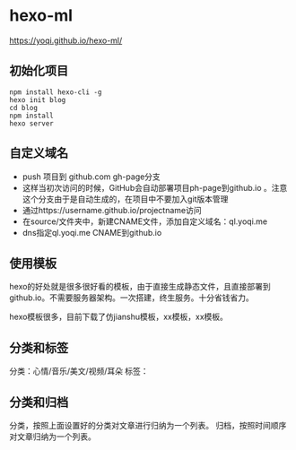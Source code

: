 # hexo-ml
https://yoqi.github.io/hexo-ml/


## 初始化项目

```
npm install hexo-cli -g
hexo init blog
cd blog
npm install
hexo server

```

## 自定义域名
 * push 项目到 github.com gh-page分支
 * 这样当初次访问的时候，GitHub会自动部署项目ph-page到github.io 。注意这个分支由于是自动生成的，在项目中不要加入git版本管理
 * 通过https://username.github.io/projectname访问
 * 在source/文件夹中，新建CNAME文件，添加自定义域名：ql.yoqi.me
 * dns指定ql.yoqi.me CNAME到github.io

## 使用模板

hexo的好处就是很多很好看的模板，由于直接生成静态文件，且直接部署到github.io。不需要服务器架构。一次搭建，终生服务。十分省钱省力。

hexo模板很多，目前下载了仿jianshu模板，xx模板，xx模板。

## 分类和标签

分类：心情/音乐/美文/视频/耳朵
标签：

## 分类和归档

分类，按照上面设置好的分类对文章进行归纳为一个列表。
归档，按照时间顺序对文章归纳为一个列表。

